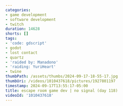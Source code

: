 ```yaml
---
categories:
- game development
- software development
- twitch
duration: 14628
shorts: []
tags:
- 'code: gdscript'
- godot
- lost contact
- quartz
- 'raided by: Manadono'
- 'raiding: YuriHeart'
- twine
thumbPath: /assets/thumbs/2024-09-17-18-55-17.jpg
thumbUri: /videos/1010437618/pictures/1927801197
timestamp: 2024-09-17T13:55:17-05:00
title: escape room game dev | no signal (day 118)
videoId: '1010437618'
---
```


